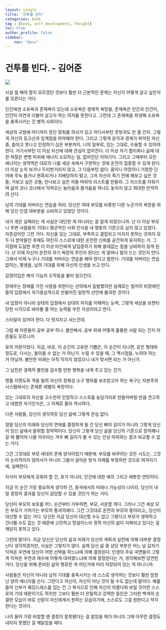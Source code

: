 ```yaml
---
layout: single
title: '건투를 빈다'
categories: book
tag : [book, self_development, thought]
toc: true
author_profile: false
sidebar:
    nav: "docs"
---
```


# 건투를 빈다. - 김어준
![](http://image.yes24.com/momo/TopCate67/MidCate04/6634519.jpg)


사실 뭘 해야 할지 모르겠단 것보다 훨씬 더 근본적인 문제는 자신이 어떻게 살고 싶은지를 모른다는 거다.


인간에겐 소유욕과 존재욕이 있는데 소유욕은 경제적 욕망을, 존재욕은 인간과 인간이, 인간이 자연과 더불어 살고자 하는 의지를 뜻한다고. 그런데 그 존재욕을 희생해 소유욕을 충족시키는 건 병적 사회이다.


세상의 규범에 어디까지 장단 맞춰줄 의사가 있고 어디서부턴 콧방귀도 안 뀔 건지. 그렇게 자신의 등고선과 임계점을 파악해야 한다. 그리고 그렇게 윤각과 경계가 파악된 자신 중, 춥아고 못나고 인정하기 싢은 부분까지, 나의 일부로, 있는 그대로, 수용할 수 있어야 한다.
거기서부턴 더 이상 자신에 대해 관심이 없어진다. 더 이상 자기 합리화나 삶에 대한 하찮은 변명 따위에 에너지 소모하는 일, 없어진단 이야기다. 그리고 그때부터 모든 에너지는 생격먹은 대로의 나를 세상 속에서 구현하는 것에 온전히 집중할 수 있게 된다. 더 이상 눈치 보거나 두리번거리지 않고, 그 다음부턴 쉽다. 꿈이니 야망이니 거창한 단어에 주눅 들거나 현혹되거나 지배당하지 말고, 그저 자신이 죽기 전에 해보고 싶은 것들, 가보고 싶은 곳들, 만나보고 싶은 자들 따위의 리스트를 만들라.
그 리스트를 지워가며 삶의 코너 코너에서 닥쳐오는 놀라움과 즐거움을 하나도 놓치지  않고 최대한 만끽하려 산다.


남의 기대를 저버리는 연습을 하라. 당신은 여태 부모를 비롯한 다른 누군가의 욕망을 위해 당신 인샙 대부분을 소비하고 있었던 것이다.


내가 겪은 실패라는 게 사실은 대단한 게 아니라는 걸 알게 되었으니까.
난 더 이상 부모나 주변 사람들의 기대나 평균적인 사회 인식을 내 행동의  기준으로 삼지 않고 있었다.
자존감이란 그런 거다. 자신을 있는 그대로, 부족하고 결핍되고 미치지 못하는 것까지 모두 다 받악들인 후에도 여전히 스스로에 대한 온전한 신뢰를 굳건하게 유지하는 거. 그 지점에 도달한 후엔 더 이상 타인에게 날입증하기 위해 쓸데없는 힘을 낭비하지 않게 된다.
난 이제 자신이 온전히 자기 욕망의 주인이 된다는 게 얼마나 힘이 드는 것인지 안다. 그래서 이제 누구나 기대를 저버리는 연습을 해야 한다고 말한다. 기대를 저버리는 연습 없이는, 평생을, 남의 기대를 위해 자신의 인생을 쓰고 만다.


감정이입은 해석 기능의 오작동을 불러 일으킨다.


장애우는 장애를 가진 사람을 위한다는 선의에서 출발했지만 실제로는 철저히 비장애인들의 입장에서 자기중심적으로 만들어진 일방적 선언에 불과한 것이다.


내 입장이 아니라 상대의 입장에서 상대의 처지를 이해하는 능력, 그렇게 세상을 보편타당한 시각으로 바라볼 줄 아는 능력을 우린 지성이라고 한다.


스타일이 있어야 한다. 다 멋지자고 사는건데. 
 

그럼 왜 어른들이 공부 공부 하나. 불안해서. 공부 외에 어떻게 훌륭한 사람 되는 건지 어른들도 모르니까.


유의 의문이었다. 지금, 바로, 이 순간의 고유한 기쁨은, 이 순간이 지나면, 같은 형태와 정도로, 다시는, 돌아올 수 없는 거 아닌가. 누릴 수 있을 때, 그 맥시멈을, 누려야 하는 거 아닐까. 불안한 미래는 아직 닥치지 않았으니 내가 맞서면 되는 거 아닌가.


그 남친은 경제적 불안을 감수할 만한 행복을 내게 주고 있는 건가.


명품 지명도와 격을 빌려 자신의 정체성 소구 행위를 보조받고자 하는 욕구는 자본주의시스템에서는 존재론 레벨의 욕망이다.


있는 그대로의 자신을 고스란히 인정하고 스스로를 농담거리로 만들어버릴 만큼 견고하고 대범한 자기인식은, 그 자체로 졸라 섹시하다.


다른 사람들, 당신이 생각하듯 당신 삶에 그렇게 관심 없다.


정말 당신의 미래와 당신의 연애를 결정하게 될 건 당신 뼈의 길이가 아니라 그렇게 당신이 당신 삶에서 발휘할 장악력이다. 당신이 그렇게 당신 삶을 당신의 기준으로 장악해나갈 때 뿜어져 나올 아우라는 겨우 뼈 길이가 줄 수 있는 인상 따위와는 결코 비교할 수 없는 거다.


그건 그것대로 부모 세대의 존재 양식이었기 때문에. 부모를 바꾸려는 모든 시도는, 그것이 논리적이지 않아서가 아니라 그들이 살아온 방식 자체를 부정하란 것으로 여겨지기에, 실패한다.


자식이 부모에게 갖춰야 할 건, 효가 아니라, 인간에 대한 예의 그리고 애틋한 연민이다.


지금 이 순간 가장 중요하게 생각하 건, 중국에서의 미래나 가능성이 나이라, 당신이 내릴 경정의 결과를 당신이 감당할 수 있을 것인가 하는 거다.


당신이 부모의 보호를 어느 순간부터 거부하면, 부모, 서운할 게다. 그러나 그건 세상 모든 부모가 거쳐가는 부모의 통과의례다. 그건 그것대로 온전히 부모의 몫이라고,, 당신이 대신할 수 없는 거다. 당신은 지금 당신이 대신할 수도 없고 그렇다고 부모가 생략하고 건너뛸 수도 없는 것 때문에 고민하고 망설이느라 정작 자신의 삶이 지체되고 있다는 걸 깨닫지 못하고 있다.


그런데 말이다. 지금 당신은 당신의 삶과 미래가 당신의 계획과 실천에 의해 대부분 결정 난다 생각하겠지만, 사실은 그렇지가 않다. 실제 당신 삶 중 상당 부분은 어느 날 갑자기 닥쳐온 우연에 당신이 어떤 선택을 하느냐에 의해 결정된다. 인생의 주요 국면들이 그렇게 닥쳐온 우연과 재수에 어떻게 대처했느냐에 의해 결정된다는 거, 생각해보면 당연한 거다. 당신을 위해 준비된 삶의 행로란 게 어딘가에 미리 저장되어 있는 게 아니니까.


사람들은 자신이 아니라 남의 기대를 충족시키는 데 스스로 생각하는 것보다 훨씬 엄청난 양의 에너지를 슨다. 그런다고 자신이, 자신이 아닌 것이 될 수도 없는데 말이다. 예를 들어 신부가 웨딩드레스를 입는 건 그 복식으로 인해 자신이 아름다워 보일 것이란 스스로의 기대 때문이기도 하지만 그보다 훨씬 더 은밀하고 강력한 동인은 그러한 백색의 순결한 모습이 바로 신랑이 자신에게서 원하는 모습이기에, 스스로도 그걸 원한다고 착각한다는 것이다.


나이 들어 가장 비참할 땐 결정이 잘못됐다는 걸 알았을 때가 아니라 그때 아무런 결정도 내리지 못했단 걸 깨달았을 때다.




